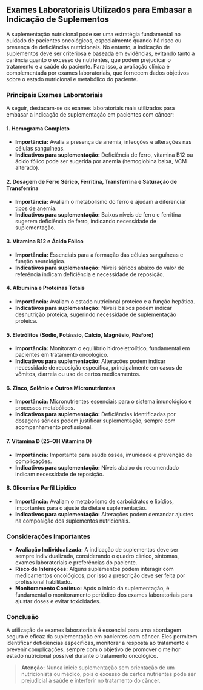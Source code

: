 
## Exames Laboratoriais Utilizados para Embasar a Indicação de Suplementos

A suplementação nutricional pode ser uma estratégia fundamental no cuidado de pacientes oncológicos, especialmente quando há risco ou presença de deficiências nutricionais. No entanto, a indicação de suplementos deve ser criteriosa e baseada em evidências, evitando tanto a carência quanto o excesso de nutrientes, que podem prejudicar o tratamento e a saúde do paciente. Para isso, a avaliação clínica é complementada por exames laboratoriais, que fornecem dados objetivos sobre o estado nutricional e metabólico do paciente.

### Principais Exames Laboratoriais

A seguir, destacam-se os exames laboratoriais mais utilizados para embasar a indicação de suplementação em pacientes com câncer:

#### 1. Hemograma Completo

- **Importância:** Avalia a presença de anemia, infecções e alterações nas células sanguíneas.
- **Indicativos para suplementação:** Deficiência de ferro, vitamina B12 ou ácido fólico pode ser sugerida por anemia (hemoglobina baixa, VCM alterado).

#### 2. Dosagem de Ferro Sérico, Ferritina, Transferrina e Saturação de Transferrina

- **Importância:** Avaliam o metabolismo do ferro e ajudam a diferenciar tipos de anemia.
- **Indicativos para suplementação:** Baixos níveis de ferro e ferritina sugerem deficiência de ferro, indicando necessidade de suplementação.

#### 3. Vitamina B12 e Ácido Fólico

- **Importância:** Essenciais para a formação das células sanguíneas e função neurológica.
- **Indicativos para suplementação:** Níveis séricos abaixo do valor de referência indicam deficiência e necessidade de reposição.

#### 4. Albumina e Proteínas Totais

- **Importância:** Avaliam o estado nutricional proteico e a função hepática.
- **Indicativos para suplementação:** Níveis baixos podem indicar desnutrição proteica, sugerindo necessidade de suplementação proteica.

#### 5. Eletrólitos (Sódio, Potássio, Cálcio, Magnésio, Fósforo)

- **Importância:** Monitoram o equilíbrio hidroeletrolítico, fundamental em pacientes em tratamento oncológico.
- **Indicativos para suplementação:** Alterações podem indicar necessidade de reposição específica, principalmente em casos de vômitos, diarreia ou uso de certos medicamentos.

#### 6. Zinco, Selênio e Outros Micronutrientes

- **Importância:** Micronutrientes essenciais para o sistema imunológico e processos metabólicos.
- **Indicativos para suplementação:** Deficiências identificadas por dosagens séricas podem justificar suplementação, sempre com acompanhamento profissional.

#### 7. Vitamina D (25-OH Vitamina D)

- **Importância:** Importante para saúde óssea, imunidade e prevenção de complicações.
- **Indicativos para suplementação:** Níveis abaixo do recomendado indicam necessidade de reposição.

#### 8. Glicemia e Perfil Lipídico

- **Importância:** Avaliam o metabolismo de carboidratos e lipídios, importantes para o ajuste da dieta e suplementação.
- **Indicativos para suplementação:** Alterações podem demandar ajustes na composição dos suplementos nutricionais.

### Considerações Importantes

- **Avaliação Individualizada:** A indicação de suplementos deve ser sempre individualizada, considerando o quadro clínico, sintomas, exames laboratoriais e preferências do paciente.
- **Risco de Interações:** Alguns suplementos podem interagir com medicamentos oncológicos, por isso a prescrição deve ser feita por profissional habilitado.
- **Monitoramento Contínuo:** Após o início da suplementação, é fundamental o monitoramento periódico dos exames laboratoriais para ajustar doses e evitar toxicidades.

### Conclusão

A utilização de exames laboratoriais é essencial para uma abordagem segura e eficaz da suplementação em pacientes com câncer. Eles permitem identificar deficiências específicas, monitorar a resposta ao tratamento e prevenir complicações, sempre com o objetivo de promover o melhor estado nutricional possível durante o tratamento oncológico.

> **Atenção:** Nunca inicie suplementação sem orientação de um nutricionista ou médico, pois o excesso de certos nutrientes pode ser prejudicial à saúde e interferir no tratamento do câncer.
```
